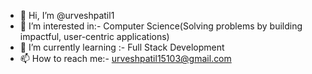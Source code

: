- 👋 Hi, I’m @urveshpatil1
- 👀 I’m interested in:- Computer Science(Solving problems by building impactful, user-centric applications)
- 🌱 I’m currently learning :- Full Stack Development
- 📫 How to reach me:- urveshpatil15103@gmail.com
  

<!---
urveshpatil1/urveshpatil1 is a ✨ special ✨ repository because its `README.md` (this file) appears on your GitHub profile.
You can click the Preview link to take a look at your changes.
--->
